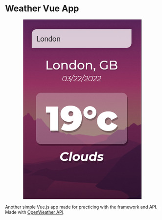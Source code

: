 # Weather Vue App

<div align="center">
  <img src="screenshot.png" />
</div>

Another simple Vue.js app made for practicing with the framework and API. Made with [OpenWeather API](https://openweathermap.org/api).
